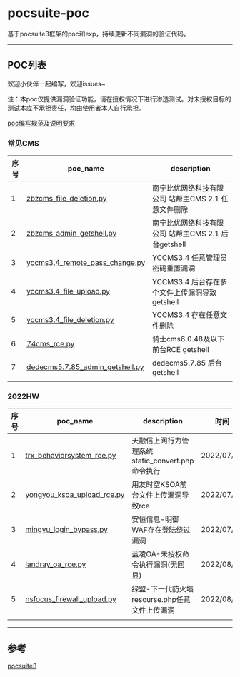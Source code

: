 # pocsuite-poc
基于pocsuite3框架的poc和exp，持续更新不同漏洞的验证代码。

---

## POC列表

欢迎小伙伴一起编写，欢迎issues~

注：本poc仅提供漏洞验证功能，请在授权情况下进行渗透测试。对未授权目标的测试本库不承担责任，均由使用者本人自行承担。

[poc编写规范及说明要求](https://github.com/knownsec/pocsuite3/blob/master/docs/CODING.md)

### 常见CMS

| 序号 | poc_name                                                     | description                                         |
| ---- | ------------------------------------------------------------ | --------------------------------------------------- |
| 1    | [zbzcms_file_deletion.py](https://github.com/midisec/pocsuite-poc/blob/main/pocs/yccms3.4_file_deletion.py) | 南宁比优网络科技有限公司 站帮主CMS 2.1 任意文件删除 |
| 2    | [zbzcms_admin_getshell.py](https://github.com/midisec/pocsuite-poc/blob/main/pocs/zbzcms_admin_getshell.py) | 南宁比优网络科技有限公司 站帮主CMS 2.1 后台getshell |
| 3    | [yccms3.4_remote_pass_change.py](https://github.com/midisec/pocsuite-poc/blob/main/pocs/yccms3.4_remote_pass_change.py) | YCCMS3.4 任意管理员密码重置漏洞                     |
| 4    | [yccms3.4_file_upload.py](https://github.com/midisec/pocsuite-poc/blob/main/pocs/yccms3.4_file_upload.py) | YCCMS3.4 后台存在多个文件上传漏洞导致getshell       |
| 5    | [yccms3.4_file_deletion.py](https://github.com/midisec/pocsuite-poc/blob/main/pocs/yccms3.4_file_deletion.py) | YCCMS3.4 存在任意文件删除                           |
| 6    | [74cms_rce.py](https://github.com/midisec/pocsuite-poc/blob/main/pocs/74cms_rce.py) | 骑士cms6.0.48及以下 前台RCE getshell                |
| 7    | [dedecms5.7.85_admin_getshell.py](https://github.com/midisec/pocsuite-poc/blob/main/pocs/dedecms5.7.85_admin_getshell.py) | dedecms5.7.85 后台getshell                          |
|      |                                                              |                                                     |

### 2022HW

| 序号 | poc_name                                                     | description                                      | 时间       |
| ---- | ------------------------------------------------------------ | ------------------------------------------------ | ---------- |
| 1    | [trx_behaviorsystem_rce.py](https://github.com/midisec/pocsuite-poc/blob/main/pocs/trx_behaviorsystem_rce.py) | 天融信上网行为管理系统static_convert.php命令执行 | 2022/07/28 |
| 2    | [yongyou_ksoa_upload_rce.py](https://github.com/midisec/pocsuite-poc/blob/main/pocs/yongyou_ksoa_upload_rce.py) | 用友时空KSOA前台文件上传漏洞导致rce              | 2022/07/28 |
| 3    | [mingyu_login_bypass.py](https://github.com/midisec/pocsuite-poc/blob/main/pocs/mingyu_login_bypass.py) | 安恒信息-明御WAF存在登陆绕过漏洞                 | 2022/07/29 |
| 4    | [landray_oa_rce.py](https://github.com/midisec/pocsuite-poc/blob/main/pocs/landray_oa_rce.py) | 蓝凌OA-未授权命令执行漏洞(无回显)                | 2022/08/02 |
| 5    | [nsfocus_firewall_upload.py](https://github.com/midisec/pocsuite-poc/blob/main/pocs/nsfocus_firewall_upload.py) | 绿盟-下一代防火墙resourse.php任意文件上传漏洞    | 2022/08/04 |
|      |                                                              |                                                  |            |



---

## 参考

[pocsuite3](https://github.com/knownsec/pocsuite3)